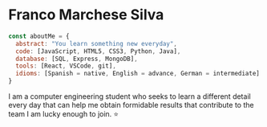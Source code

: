 # Franco Marchese Silva 

```js
const aboutMe = {
  abstract: "You learn something new everyday",
  code: [JavaScript, HTML5, CSS3, Python, Java],
  database: [SQL, Express, MongoDB],
  tools: [React, VSCode, git],
  idioms: [Spanish = native, English = advance, German = intermediate]
}
```

I am a computer engineering student who seeks to learn a different detail every day that can help me obtain formidable results that contribute to the team I am lucky enough to join. :star:

